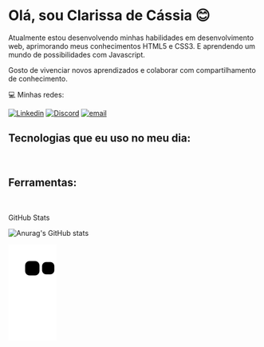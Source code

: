 # Olá, sou Clarissa de Cássia 😊


Atualmente estou desenvolvendo minhas habilidades em desenvolvimento web, aprimorando meus conhecimentos HTML5 e CSS3. E aprendendo um mundo de possibilidades com Javascript.

Gosto de vivenciar novos aprendizados e colaborar com compartilhamento de conhecimento.




💻 Minhas redes:

[![Linkedin](https://img.shields.io/badge/LinkedIn-0077B5?style=for-the-badge&logo=linkedin&logoColor=white)](https://www.linkedin.com/in/clarissa-c%C3%A1ssia-6b8547242/)
[![Discord](https://img.shields.io/badge/Discord-7289DA?style=for-the-badge&logo=discord&logoColor=white)](https://clari.cassia@gmail.com)
[![email](https://img.shields.io/badge/Gmail-D14836?style=for-the-badge&logo=gmail&logoColor=white)](https://clari.cassia@gmail.com)

 ## Tecnologias que eu uso no meu dia:
   <div style="display: inline-block;">
    <img src="https://img.shields.io/badge/HTML5-E34F26?style=for-the-badge&logo=html5&logoColor=white" alt=""></div>
    <div style="display: inline-block;">
    <img src="https://img.shields.io/badge/CSS3-1572B6?style=for-the-badge&logo=css3&logoColor=white" alt=""></div>
    <div style="display: inline-block;">
    <img src="https://img.shields.io/badge/JavaScript-F7DF1E?style=for-the-badge&logo=javascript&logoColor=black" alt=""></div>


 ## Ferramentas:
 <div style="display: inline-block;">
    <img src="https://img.shields.io/badge/GitHub-100000?style=for-the-badge&logo=github&logoColor=white" alt=""></div>
<div style="display: inline-block;"><img src="https://img.shields.io/badge/Visual_Studio_Code-0078D4?style=for-the-badge&logo=visual%20studio%20code&logoColor=white" alt=""></div>


  GitHub Stats
  

  ![Anurag's GitHub stats](https://github-readme-stats.vercel.app/api?username=ClariCassia&show_icons=true&theme=outrun)
  
<div> 
 
  ![Snake animation](https://github.com/ClariCassia/ClariCassia/blob/output/github-contribution-grid-snake.svg)

</div>
